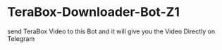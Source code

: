 # TeraBox-Downloader-Bot-Z1
send TeraBox Video to this Bot  and it will give you the Video Directly on Telegram 
